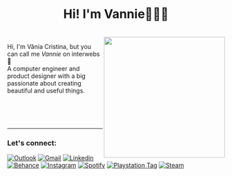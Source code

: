 <h1 align="center">Hi! I'm Vannie👩🏻‍💻</h1>
</br>
<img align="right" width="280px" src="https://64.media.tumblr.com/dab8ecbf6e2440331f3de540595f2578/7b5985bab383cca1-c6/s540x810/45eb2a4efefe2bbc99bec3015244d284ce94a873.png" />

 Hi, I'm Vânia Cristina, but you can call me *Vannie* on interwebs 🤘 <br>
 A computer engineer and product designer with a big passionate about creating beautiful and useful things.

</br></br></br>

----
<h3>Let's connect:</h3>
 
[![Outlook](https://img.shields.io/badge/-Outlook-0078D4?style=for-the-badge&logo=microsoft-outlook&logoColor=white&link=mailto:vaniacristina.s@live.com)](mailto:vaniacristina.s@live.com)
[![Gmail](https://img.shields.io/badge/-Gmail-D14836?style=for-the-badge&logo=Gmail&logoColor=white&link=mailto:vaniacristinast@gmail.com)](mailto:vaniacristinast@gmail.com)
[![Linkedin](https://img.shields.io/badge/-Linkedin-blue?style=for-the-badge&logo=Linkedin&logoColor=white&link=https://www.linkedin.com/in/vanniexp/)](https://www.linkedin.com/in/vanniexp/)
[![Behance](https://img.shields.io/badge/-Behance-3F3F3F?style=for-the-badge&logo=Behance&logoColor=white&link=https://www.behance.net/vanniexp)](https://www.behance.net/vanniexp)
[![Instagram](https://img.shields.io/badge/-Instagram-AA00FF?style=for-the-badge&logo=Instagram&logoColor=white&link=https://www.instagram.com/vanniexp/)](https://www.instagram.com/vanniexp/)
[![Spotify](https://img.shields.io/badge/-Spotify-52AA61?style=for-the-badge&logo=Spotify&logoColor=white&link=https://open.spotify.com/user/12160808019)](https://open.spotify.com/user/12160808019)
[![Playstation Tag](https://img.shields.io/badge/-PSN-003791?style=for-the-badge&logo=Playstation&logoColor=white&link=https://my.playstation.com/profile/vanniexp)](https://my.playstation.com/profile/vanniexp)
[![Steam](https://img.shields.io/badge/-Steam-1E1E1E?style=for-the-badge&logo=Steam&logoColor=white&link=https://steamcommunity.com/id/vanniexp/)](https://steamcommunity.com/id/vanniexp/)


